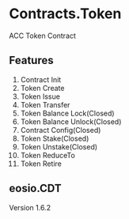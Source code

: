 # Contracts.Token

ACC Token Contract

## Features

1. Contract Init
2. Token Create
3. Token Issue
4. Token Transfer
5. Token Balance Lock(Closed)
6. Token Balance Unlock(Closed)
7. Contract Config(Closed)
8. Token Stake(Closed)
9. Token Unstake(Closed)
10. Token ReduceTo
11. Token Retire

## eosio.CDT

Version 1.6.2
